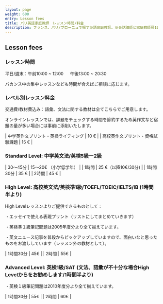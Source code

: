 ```yaml
---
layout: page
weight: 600
entry: Lesson fees
title: パリ英語家庭教師　レッスン時間/料金
description: フランス、パリ/ブローニュで探す英語家庭教師。英会話講師と家庭教師歴10年以上。英検1級、仏検1級、国家英語通訳ガイド資格など保持。各生徒さんのレベルに合わせて丁寧に英語を教えます。
---
```


##  Lesson fees

### レッスン時間

平日/週末：午前10:00 ~ 12:00 　 午後13:00 ~ 20:30	　　

バカンス中の集中レッスンなども時間が合えばご相談に応じます。

### レベル別レッスン料金

交通費/教材費込み：語彙、文法に関する教材は全てこちらでご用意します。

オンラインレッスンでは、課題をチェックする時間を節約するため英作文など宿題の量が多い場合には事前に添削いたします。

|   中学英作文プリント・英検ライティング  |   10 €    |
|   高校英作文プリント・資格試験課題   |    15 €  |

### Standard Level: 中学英文法/英検5級ー2級 

|   30〜45分 |   15〜20€ （小学低学年）    |
|   1時間    |    25 €（以降10€/30分)  |
|   1時間30分  |   35 €    |
|   2時間     |   45 €    |

### High Level: 高校英文法/英検準1級/TOEFL/TOEIC/IELTS/IB   (1時間半より)

High Levelレッスンよりご提供できるものとして：

・エッセイで使える表現プリント（リストにしてまとめていきます）

・英検準１級筆記問題は2005年度分より全て揃えています。

・英文ニュース記事を普段からピックアップしていますので、面白いなと思ったものをお渡ししています（レッスン外の教材として）。

|   1時間30分  |   45€ | 
|   2時間     |   55€ |

### Advanced Level: 英検1級/SAT  (文法、語彙が不十分な場合High Levelからをお勧めします/1時間半より)

・英検１級筆記問題は2010年度分より全て揃えています。

|   1時間30分  |   55€ | 
|   2時間     |   60€  |


